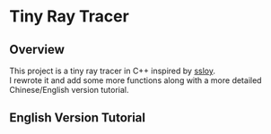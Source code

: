 # Tiny Ray Tracer
## Overview
This project is a tiny ray tracer in C++ inspired by [ssloy](https://github.com/ssloy).<br>
I rewrote it and add some more functions along with a more detailed Chinese/English version tutorial.
## English Version Tutorial
